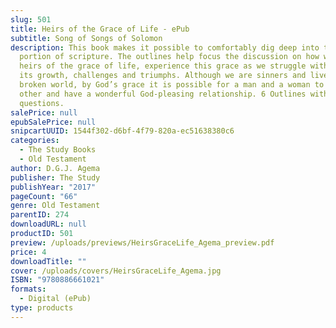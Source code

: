 ```yaml
---
slug: 501
title: Heirs of the Grace of Life - ePub
subtitle: Song of Songs of Solomon
description: This book makes it possible to comfortably dig deep into this
  portion of scripture. The outlines help focus the discussion on how we, as
  heirs of the grace of life, experience this grace as we struggle with love –
  its growth, challenges and triumphs. Although we are sinners and live in a
  broken world, by God’s grace it is possible for a man and a woman to love each
  other and have a wonderful God-pleasing relationship. 6 Outlines with
  questions.
salePrice: null
epubSalePrice: null
snipcartUUID: 1544f302-d6bf-4f79-820a-ec51638380c6
categories:
  - The Study Books
  - Old Testament
author: D.G.J. Agema
publisher: The Study
publishYear: "2017"
pageCount: "66"
genre: Old Testament
parentID: 274
downloadURL: null
productID: 501
preview: /uploads/previews/HeirsGraceLife_Agema_preview.pdf
price: 4
downloadTitle: ""
cover: /uploads/covers/HeirsGraceLife_Agema.jpg
ISBN: "9780886661021"
formats:
  - Digital (ePub)
type: products
---
```

